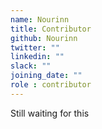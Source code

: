 ```yaml
---
name: Nourinn
title: Contributor
github: Nourinn
twitter: ""
linkedin: ""
slack: ""
joining_date: ""
role : contributor
---
```


Still waiting for this
